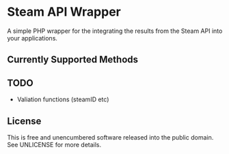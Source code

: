 # Steam API Wrapper

A simple PHP wrapper for the integrating the results from the Steam API into your applications.

## Currently Supported Methods

## TODO
- Valiation functions (steamID etc)

## License
This is free and unencumbered software released into the public domain. See UNLICENSE for more details.